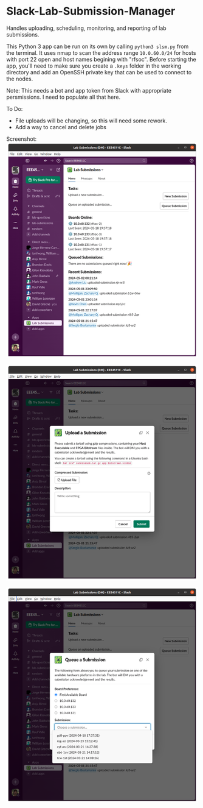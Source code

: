 # Slack-Lab-Submission-Manager
Handles uploading, scheduling, monitoring, and reporting of lab submissions.

This Python 3 app can be run on its own by calling `python3 slsm.py` from the terminal. It uses nmap to scan the address range `10.0.60.0/24` for hosts with port 22 open and host names begining with "rfsoc". Before starting the app, you'll need to make sure you create a `.keys` folder in the working directory and add an OpenSSH private key that can be used to connect to the nodes.

Note: This needs a bot and app token from Slack with appropriate persmissions. I need to populate all that here.

To Do:
 - File uploads will be changing, so this will need some rework.
 - Add a way to cancel and delete jobs

Screenshot:
![demo](slackapp.png)

![upload](slackapp_upload_submission.png)

![queue](slackapp_queue_submission.png)
